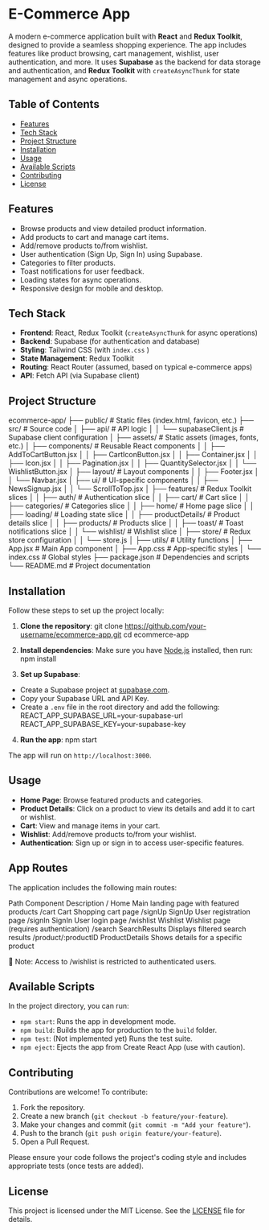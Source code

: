 
# E-Commerce App

A modern e-commerce application built with **React** and **Redux Toolkit**, designed to provide a seamless shopping experience. The app includes features like product browsing, cart management, wishlist, user authentication, and more. It uses **Supabase** as the backend for data storage and authentication, and **Redux Toolkit** with `createAsyncThunk` for state management and async operations.

## Table of Contents
- [Features](#features)
- [Tech Stack](#tech-stack)
- [Project Structure](#project-structure)
- [Installation](#installation)
- [Usage](#usage)
- [Available Scripts](#available-scripts)
- [Contributing](#contributing)
- [License](#license)

## Features
- Browse products and view detailed product information.
- Add products to cart and manage cart items.
- Add/remove products to/from wishlist.
- User authentication (Sign Up, Sign In) using Supabase.
- Categories to filter products.
- Toast notifications for user feedback.
- Loading states for async operations.
- Responsive design for mobile and desktop.

## Tech Stack
- **Frontend**: React, Redux Toolkit (`createAsyncThunk` for async operations)
- **Backend**: Supabase (for authentication and database)
- **Styling**: Tailwind CSS (with `index.css` )
- **State Management**: Redux Toolkit
- **Routing**: React Router (assumed, based on typical e-commerce apps)
- **API**: Fetch API (via Supabase client)

## Project Structure
ecommerce-app/
├── public/                 # Static files (index.html, favicon, etc.)
├── src/                    # Source code
│   ├── api/                # API logic
│   │   └── supabaseClient.js  # Supabase client configuration
│   ├── assets/             # Static assets (images, fonts, etc.)
│   ├── components/         # Reusable React components
│   │   ├── AddToCartButton.jsx
│   │   ├── CartIconButton.jsx
│   │   ├── Container.jsx
│   │   ├── Icon.jsx
│   │   ├── Pagination.jsx
│   │   ├── QuantitySelector.jsx
│   │   └── WishlistButton.jsx
│   ├── layout/             # Layout components
│   │   ├── Footer.jsx
│   │   └── Navbar.jsx
│   ├── ui/                 # UI-specific components
│   │   ├── NewsSignup.jsx
│   │   └── ScrollToTop.jsx
│   ├── features/           # Redux Toolkit slices
│   │   ├── auth/           # Authentication slice
│   │   ├── cart/           # Cart slice
│   │   ├── categories/     # Categories slice
│   │   ├── home/           # Home page slice
│   │   ├── loading/        # Loading state slice
│   │   ├── productDetails/ # Product details slice
│   │   ├── products/       # Products slice
│   │   ├── toast/          # Toast notifications slice
│   │   └── wishlist/       # Wishlist slice
│   ├── store/              # Redux store configuration
│   │   └── store.js
│   ├── utils/              # Utility functions
│   ├── App.jsx             # Main App component
│   ├── App.css             # App-specific styles
│   └── index.css           # Global styles
├── package.json            # Dependencies and scripts
└── README.md               # Project documentation

## Installation
Follow these steps to set up the project locally:

1. **Clone the repository**:
git clone https://github.com/your-username/ecommerce-app.git
cd ecommerce-app

2. **Install dependencies**:
Make sure you have [Node.js](https://nodejs.org/) installed, then run:
npm install

3. **Set up Supabase**:
- Create a Supabase project at [supabase.com](https://supabase.com).
- Copy your Supabase URL and API Key.
- Create a `.env` file in the root directory and add the following:
REACT_APP_SUPABASE_URL=your-supabase-url
REACT_APP_SUPABASE_KEY=your-supabase-key

4. **Run the app**:
npm start

The app will run on `http://localhost:3000`.

## Usage
- **Home Page**: Browse featured products and categories.
- **Product Details**: Click on a product to view its details and add it to cart or wishlist.
- **Cart**: View and manage items in your cart.
- **Wishlist**: Add/remove products to/from your wishlist.
- **Authentication**: Sign up or sign in to access user-specific features.

## App Routes
The application includes the following main routes:

Path	Component	Description
/	Home	Main landing page with featured products
/cart	Cart	Shopping cart page
/signUp	SignUp	User registration page
/signIn	SignIn	User login page
/wishlist	Wishlist	Wishlist page (requires authentication)
/search	SearchResults	Displays filtered search results
/product/:productID	ProductDetails	Shows details for a specific product

🔐 Note: Access to /wishlist is restricted to authenticated users.


## Available Scripts
In the project directory, you can run:

- `npm start`: Runs the app in development mode.
- `npm build`: Builds the app for production to the `build` folder.
- `npm test`: (Not implemented yet) Runs the test suite.
- `npm eject`: Ejects the app from Create React App (use with caution).

## Contributing
Contributions are welcome! To contribute:
1. Fork the repository.
2. Create a new branch (`git checkout -b feature/your-feature`).
3. Make your changes and commit (`git commit -m "Add your feature"`).
4. Push to the branch (`git push origin feature/your-feature`).
5. Open a Pull Request.

Please ensure your code follows the project's coding style and includes appropriate tests (once tests are added).

## License
This project is licensed under the MIT License. See the [LICENSE](LICENSE) file for details.
